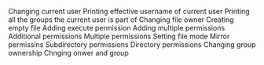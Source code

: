 Changing current user
Printing effective username of current user
Printing all the groups the current user is part of
Changing file owner
Creating empty file
Adding execute permission
Adding multiple permissions
Additional permissions
Multiple permissions
Setting file mode
Mirror permissins
Subdirectory permissions
Directory permissions
Changing group ownership
Chnging onwer and group
